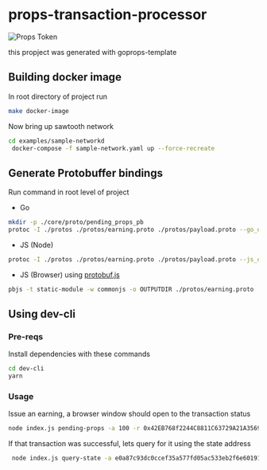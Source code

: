 # props-transaction-processor

![Props Token](https://propsproject.com/static/images/main-logo.png)
 
this propject was generated with goprops-template

## Building docker image 
In root directory of project run
```bash
make docker-image
```

Now bring up sawtooth network
```bash
cd examples/sample-networkd
 docker-compose -f sample-network.yaml up --force-recreate
```

## Generate Protobuffer bindings
Run command in root level of project 

- Go 
```bash
mkdir -p ./core/proto/pending_props_pb
protoc -I ./protos ./protos/earning.proto ./protos/payload.proto --go_out=./core/proto/pending_props_pb
```
- JS (Node)
```bash
protoc -I ./protos ./protos/earning.proto ./protos/payload.proto --js_out=import_style=commonjs,binary:OUTPUTDIR
```

- JS (Browser) using [protobuf.js](https://github.com/dcodeIO/ProtoBuf.js) 
```bash
pbjs -t static-module -w commonjs -o OUTPUTDIR ./protos/earning.proto ./protos/payload.proto
```


## Using dev-cli 

### Pre-reqs

Install dependencies with these commands
```bash
cd dev-cli
yarn
```

### Usage

Issue an earning, a browser window should open to the transaction status
```bash
node index.js pending-props -a 100 -r 0x42EB768f2244C8811C63729A21A3569731535f06 
```

If that transaction was successful, lets query for it using the state address 
```bash
 node index.js query-state -a e0a87c93dc0ccef35a577fd05ac533eb2f6e601917d26c3ba8be75f4ab14f9d39370a0
```